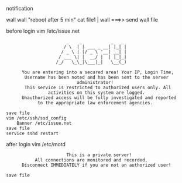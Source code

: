 notification

wall
	wall "reboot after 5 min"
	cat file1 | wall ===>> send wall file

before login
	vim /etc/issue.net
		
		                   _    _           _   _                      
		                  / \  | | ___ _ __| |_| |                     
		                 / _ \ | |/ _ \ '__| __| |                     
		                / ___ \| |  __/ |  | |_|_|                     
		               /_/   \_\_|\___|_|   \__(_)                     
		                                                              
		  You are entering into a secured area! Your IP, Login Time,   
		   Username has been noted and has been sent to the server     
		                       administrator!                          
		   This service is restricted to authorized users only. All    
		            activities on this system are logged.              
		  Unauthorized access will be fully investigated and reported  
		        to the appropriate law enforcement agencies.           
		
	save file
	vim /etc/ssh/ssd_config
		Banner /etc/issue.net
	save file
	service sshd restart

after login
	vim /etc/motd
		
		                   This is a private server!                  
		       All connections are monitored and recorded.           
		  Disconnect IMMEDIATELY if you are not an authorized user!  
		
	save file
	




    